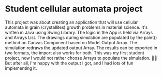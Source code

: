 # Student cellular automata project
This project was about creating an application that will use cellular automata in grain (crystallites) growth problems in material science.
It's written in Java using Swing Library. The logic in the App is held via Arrays and Arrays List.
The drawings during simulation are populated by the paint() method on Canvas Component based on Model Output Array.
The simulation redraws the updated output Array. The results can be exported in two formats, the import also works for both. 
This was my first student project, now I would not rather choose Arrays to populate the simulation. 😬🥰 
But after all, I'm happy with the output I got, and I had lots of fun implementing it. 
